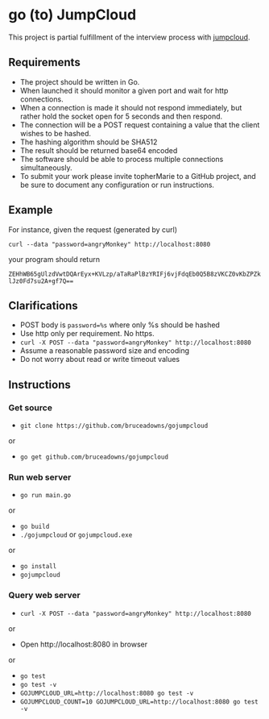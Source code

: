 # go (to) JumpCloud

This project is partial fulfillment of the interview process with [jumpcloud](https://jumpcloud.com).

## Requirements
* The project should be written in Go.
* When launched it should monitor a given port and wait for http connections.
* When a connection is made it should not respond immediately, but rather hold the socket open for 5 seconds and then respond.
* The connection will be a POST request containing a value that the client wishes to be hashed.
* The hashing algorithm should be SHA512
* The result should be returned base64 encoded
* The software should be able to process multiple connections simultaneously.
* To submit your work please invite topherMarie to a GitHub project, and be sure to document any configuration or run instructions.

## Example
For instance, given the request (generated by curl)

`curl --data "password=angryMonkey" http://localhost:8080`

your program should return

`ZEHhWB65gUlzdVwtDQArEyx+KVLzp/aTaRaPlBzYRIFj6vjFdqEb0Q5B8zVKCZ0vKbZPZklJz0Fd7su2A+gf7Q==`

## Clarifications
* POST body is `password=%s` where only %s should be hashed
* Use http only per requirement. No https.
* `curl -X POST --data "password=angryMonkey" http://localhost:8080`
* Assume a reasonable password size and encoding
* Do not worry about read or write timeout values

## Instructions
### Get source
* `git clone https://github.com/bruceadowns/gojumpcloud`

or

* `go get github.com/bruceadowns/gojumpcloud`

### Run web server
* `go run main.go`

or

* `go build`
* `./gojumpcloud` or `gojumpcloud.exe`

or

* `go install`
* `gojumpcloud`

### Query web server
* `curl -X POST --data "password=angryMonkey" http://localhost:8080`

or

* Open http://localhost:8080 in browser

or

* `go test`
* `go test -v`
* `GOJUMPCLOUD_URL=http://localhost:8080 go test -v`
* `GOJUMPCLOUD_COUNT=10 GOJUMPCLOUD_URL=http://localhost:8080 go test -v`
